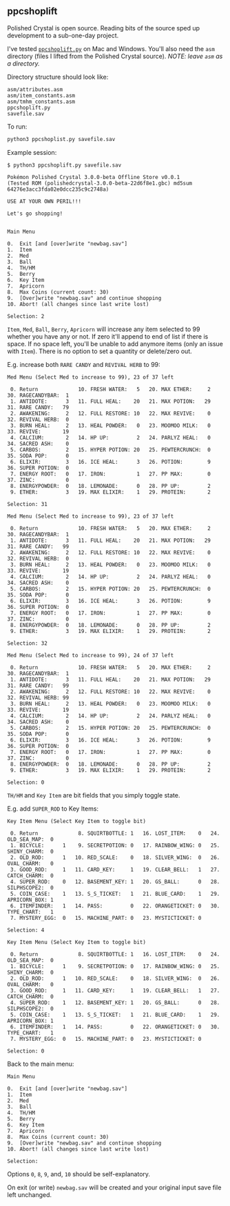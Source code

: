 ## ppcshoplift

Polished Crystal is open source.
Reading bits of the source sped up development to a sub-one-day project.

I've tested [`ppcshoplift.py`](ppcshoplift.py) on Mac and Windows.  You'll also need the `asm` directory (files I lifted from the Polished Crystal source). _NOTE: leave `asm` as a directory._

Directory structure should look like:

```
asm/attributes.asm
asm/item_constants.asm
asm/tmhm_constants.asm
ppcshoplift.py
savefile.sav
```

To run:

```bash
python3 ppcshoplist.py savefile.sav
```

Example session:

```
$ python3 ppcshoplift.py savefile.sav

Pokémon Polished Crystal 3.0.0-beta Offline Store v0.0.1
(Tested ROM (polishedcrystal-3.0.0-beta-22d6f8e1.gbc) md5sum 64276e3acc3fda02e0dcc235c9c2748a)

USE AT YOUR OWN PERIL!!!

Let's go shopping!


Main Menu

0.  Exit [and [over]write "newbag.sav"]
1.  Item
2.  Med
3.  Ball
4.  TH/HM
5.  Berry
6.  Key Item
7.  Apricorn
8.  Max Coins (current count: 30)
9.  [Over]write "newbag.sav" and continue shopping
10. Abort! (all changes since last write lost)

Selection: 2
```

`Item`, `Med`, `Ball`, `Berry`, `Apricorn` will increase any item selected to 99 whether you have any or not.  If zero it'll append to end of list if there is space.  If no space left, you'll be unable to add anymore items (only an issue with `Item`).  There is no option to set a quantity or delete/zero out.

E.g. increase both `RARE CANDY` and `REVIVAL HERB` to 99:

```
Med Menu (Select Med to increase to 99), 23 of 37 left

 0. Return             10. FRESH WATER:   5   20. MAX ETHER:     2   30. RAGECANDYBAR:  1
 1. ANTIDOTE:      3   11. FULL HEAL:    20   21. MAX POTION:   29   31. RARE CANDY:   79
 2. AWAKENING:     2   12. FULL RESTORE: 10   22. MAX REVIVE:    0   32. REVIVAL HERB:  0
 3. BURN HEAL:     2   13. HEAL POWDER:   0   23. MOOMOO MILK:   0   33. REVIVE:       19
 4. CALCIUM:       2   14. HP UP:         2   24. PARLYZ HEAL:   0   34. SACRED ASH:    0
 5. CARBOS:        2   15. HYPER POTION: 20   25. PEWTERCRUNCH:  0   35. SODA POP:      0
 6. ELIXIR:        3   16. ICE HEAL:      3   26. POTION:        9   36. SUPER POTION:  0
 7. ENERGY ROOT:   0   17. IRON:          1   27. PP MAX:        0   37. ZINC:          0
 8. ENERGYPOWDER:  0   18. LEMONADE:      0   28. PP UP:         2
 9. ETHER:         3   19. MAX ELIXIR:    1   29. PROTEIN:       2

Selection: 31

Med Menu (Select Med to increase to 99), 23 of 37 left

 0. Return             10. FRESH WATER:   5   20. MAX ETHER:     2   30. RAGECANDYBAR:  1
 1. ANTIDOTE:      3   11. FULL HEAL:    20   21. MAX POTION:   29   31. RARE CANDY:   99
 2. AWAKENING:     2   12. FULL RESTORE: 10   22. MAX REVIVE:    0   32. REVIVAL HERB:  0
 3. BURN HEAL:     2   13. HEAL POWDER:   0   23. MOOMOO MILK:   0   33. REVIVE:       19
 4. CALCIUM:       2   14. HP UP:         2   24. PARLYZ HEAL:   0   34. SACRED ASH:    0
 5. CARBOS:        2   15. HYPER POTION: 20   25. PEWTERCRUNCH:  0   35. SODA POP:      0
 6. ELIXIR:        3   16. ICE HEAL:      3   26. POTION:        9   36. SUPER POTION:  0
 7. ENERGY ROOT:   0   17. IRON:          1   27. PP MAX:        0   37. ZINC:          0
 8. ENERGYPOWDER:  0   18. LEMONADE:      0   28. PP UP:         2
 9. ETHER:         3   19. MAX ELIXIR:    1   29. PROTEIN:       2

Selection: 32

Med Menu (Select Med to increase to 99), 24 of 37 left

 0. Return             10. FRESH WATER:   5   20. MAX ETHER:     2   30. RAGECANDYBAR:  1
 1. ANTIDOTE:      3   11. FULL HEAL:    20   21. MAX POTION:   29   31. RARE CANDY:   99
 2. AWAKENING:     2   12. FULL RESTORE: 10   22. MAX REVIVE:    0   32. REVIVAL HERB: 99
 3. BURN HEAL:     2   13. HEAL POWDER:   0   23. MOOMOO MILK:   0   33. REVIVE:       19
 4. CALCIUM:       2   14. HP UP:         2   24. PARLYZ HEAL:   0   34. SACRED ASH:    0
 5. CARBOS:        2   15. HYPER POTION: 20   25. PEWTERCRUNCH:  0   35. SODA POP:      0
 6. ELIXIR:        3   16. ICE HEAL:      3   26. POTION:        9   36. SUPER POTION:  0
 7. ENERGY ROOT:   0   17. IRON:          1   27. PP MAX:        0   37. ZINC:          0
 8. ENERGYPOWDER:  0   18. LEMONADE:      0   28. PP UP:         2
 9. ETHER:         3   19. MAX ELIXIR:    1   29. PROTEIN:       2

Selection: 0
```

`TH/HM` and `Key Item` are bit fields that you simply toggle state.

E.g. add `SUPER_ROD` to Key Items:

```
Key Item Menu (Select Key Item to toggle bit)

 0. Return             8. SQUIRTBOTTLE: 1   16. LOST_ITEM:    0   24. OLD_SEA_MAP:  0
 1. BICYCLE:      1    9. SECRETPOTION: 0   17. RAINBOW_WING: 0   25. SHINY_CHARM:  0
 2. OLD_ROD:      1   10. RED_SCALE:    0   18. SILVER_WING:  0   26. OVAL_CHARM:   0
 3. GOOD_ROD:     1   11. CARD_KEY:     1   19. CLEAR_BELL:   1   27. CATCH_CHARM:  0
 4. SUPER_ROD:    0   12. BASEMENT_KEY: 1   20. GS_BALL:      0   28. SILPHSCOPE2:  0
 5. COIN_CASE:    1   13. S_S_TICKET:   1   21. BLUE_CARD:    1   29. APRICORN_BOX: 1
 6. ITEMFINDER:   1   14. PASS:         0   22. ORANGETICKET: 0   30. TYPE_CHART:   1
 7. MYSTERY_EGG:  0   15. MACHINE_PART: 0   23. MYSTICTICKET: 0

Selection: 4

Key Item Menu (Select Key Item to toggle bit)

 0. Return             8. SQUIRTBOTTLE: 1   16. LOST_ITEM:    0   24. OLD_SEA_MAP:  0
 1. BICYCLE:      1    9. SECRETPOTION: 0   17. RAINBOW_WING: 0   25. SHINY_CHARM:  0
 2. OLD_ROD:      1   10. RED_SCALE:    0   18. SILVER_WING:  0   26. OVAL_CHARM:   0
 3. GOOD_ROD:     1   11. CARD_KEY:     1   19. CLEAR_BELL:   1   27. CATCH_CHARM:  0
 4. SUPER_ROD:    1   12. BASEMENT_KEY: 1   20. GS_BALL:      0   28. SILPHSCOPE2:  0
 5. COIN_CASE:    1   13. S_S_TICKET:   1   21. BLUE_CARD:    1   29. APRICORN_BOX: 1
 6. ITEMFINDER:   1   14. PASS:         0   22. ORANGETICKET: 0   30. TYPE_CHART:   1
 7. MYSTERY_EGG:  0   15. MACHINE_PART: 0   23. MYSTICTICKET: 0

Selection: 0
```

Back to the main menu:

```
Main Menu

0.  Exit [and [over]write "newbag.sav"]
1.  Item
2.  Med
3.  Ball
4.  TH/HM
5.  Berry
6.  Key Item
7.  Apricorn
8.  Max Coins (current count: 30)
9.  [Over]write "newbag.sav" and continue shopping
10. Abort! (all changes since last write lost)

Selection:
```

Options `0`, `8`, `9`, and, `10` should be self-explanatory.

On exit (or write) `newbag.sav` will be created and your original input save file left unchanged.

